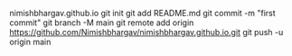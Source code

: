   nimishbhargav.github.io
git init
git add README.md
git commit -m "first commit"
git branch -M main
git remote add origin https://github.com/Nimishbhargav/nimishbhargav.github.io.git
git push -u origin main
